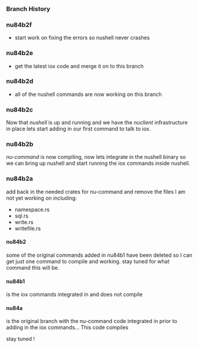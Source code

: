 
### Branch History

### nu84b2f

* start work on fixing the errors so nushell never crashes

### nu84b2e

* get the latest iox code and merge it on to this branch

### nu84b2d

* all of the nushell commands are now working on this branch

### nu84b2c

Now that *nushell* is up and running and we have the *nuclient* infrastructure
in place lets start adding in our first command to talk to iox.

### nu84b2b

*nu-command* is now compiling, now lets integrate in the nushell binary so
we can bring up nushell and start running the iox commands inside nushell.

### nu84b2a

add back in the needed crates for nu-command and remove the files I am not
yet working on including:

* namespace.rs
* sql.rs
* write.rs
* writefile.rs

#### nu84b2

some of the original commands added in nu84b1 have been deleted so I can
get just one command to compile and working.  stay tuned for what command
this will be.

#### nu84b1

is the iox commands integrated in and does not compile

#### nu84a

is the original branch with the nu-command code integrated in prior
to adding in the iox commands... This code compiles

stay tuned !
